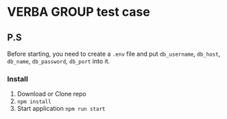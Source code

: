 # VERBA GROUP test case

## P.S
Before starting, you need to create a `.env` file and put `db_username`, `db_host`, `db_name`, `db_password`, `db_port` into it.

### Install

1. Download or Clone repo
2. ``` npm install ```
3. Start application ``` npm run start ```

